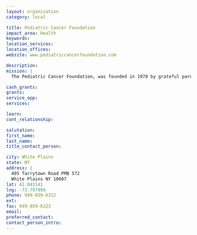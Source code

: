 ```yaml
---
layout: organization
category: local

title: Pediatric Cancer Foundation
impact_area: Health
keywords: 
location_services: 
location_offices: 
website: www.pediatriccancerfoundation.com

description: 
mission: |
  The Pediatric Cancer Foundation, was founded in 1970 by grateful parents whose son underwent surgery and treatment at Babies Hospital, New York. Today PCF has grown to support children and their families afflicted with all types of cancer. Three decades of support has enabled the foundation to purchase state of the art equipment, support research projects and bring exceptional fellows to both the surgical and oncology departments.

cash_grants: 
grants: 
service_opp: 
services: 

learn: 
cont_relationship: 

salutation: 
first_name: 
last_name: 
title_contact_person: 

city: White Plains
state: NY
address: |
  405 Tarrytown Road PMB 572  
  White Plains NY 10607
lat: 41.043141
lng: -73.797999
phone: 949-859-6312
ext: 
fax: 949-859-6323
email: 
preferred_contact: 
contact_person_intro: 
---
```

